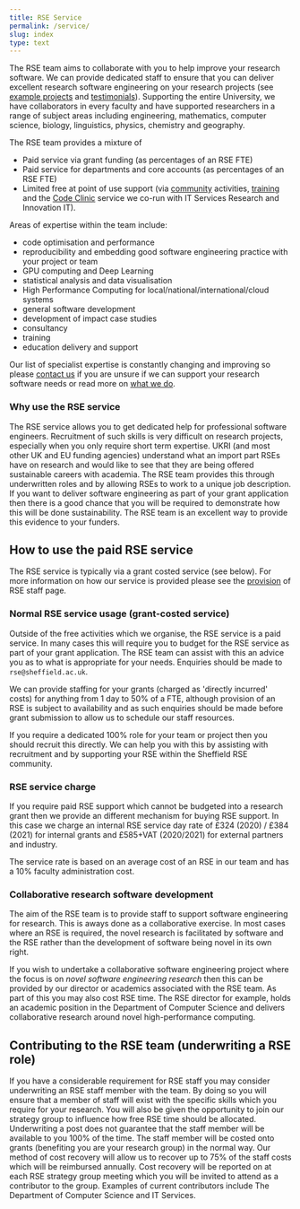 ```yaml
---
title: RSE Service
permalink: /service/
slug: index
type: text
---
```


The RSE team aims to collaborate with you to help improve your research software.
We can provide dedicated staff to ensure that you can deliver excellent research software engineering on your research projects
(see [example projects](/service/projects/) and [testimonials](/service/testimonials/)).
Supporting the entire University,
we have collaborators in every faculty
and have supported researchers in a range of subject areas including
engineering, mathematics, computer science, biology, linguistics, physics, chemistry and geography. 

The RSE team provides a mixture of 

* Paid service via grant funding (as percentages of an RSE FTE)
* Paid service for departments and core accounts (as percentages of an RSE FTE)
* Limited free at point of use support (via [community](../community) activities, [training](../training) and the [Code Clinic](../support/code-clinic) service we co-run with IT Services Research and Innovation IT). 

Areas of expertise within the team include:

* code optimisation and performance
* reproducibility and embedding good software engineering practice with your project or team
* GPU computing and Deep Learning
* statistical analysis and data visualisation
* High Performance Computing for local/national/international/cloud systems
* general software development
* development of impact case studies
* consultancy
* training
* education delivery and support

Our list of specialist expertise is constantly changing and improving so
please [contact us](/contact) if you are unsure if we can support your research software needs or read more on [what we do](./activities).
   
### Why use the RSE service

The RSE service allows you to get dedicated help for professional software engineers.
Recruitment of such skills is very difficult on research projects,
especially when you only require short term expertise.
UKRI (and most other UK and EU funding agencies) understand what an import part RSEs have on research and
would like to see that they are being offered sustainable careers with academia.
The RSE team provides this through underwritten roles and by allowing RSEs to work to a unique job description.
If you want to deliver software engineering as part of your grant application then
there is a good chance that you will be required to demonstrate how this will be done sustainability.
The RSE team is an excellent way to provide this evidence to your funders.

## How to use the paid RSE service

The RSE service is typically via a grant costed service (see below).
For more information on how our service is provided please see the [provision](provision) of RSE staff page.

### Normal RSE service usage (grant-costed service)

Outside of the free activities which we organise,
the RSE service is a paid service.
In many cases this will require you to budget for the RSE service as part of your grant application.
The RSE team can assist with this an advice you as to what is appropriate for your needs.
Enquiries should be made to `rse@sheffield.ac.uk`.

We can provide staffing for your grants (charged as 'directly incurred' costs) for anything from 1 day to 50% of a FTE,
although provision of an RSE is subject to availability and as such
enquiries should be made before grant submission to allow us to schedule our staff resources.

If you require a dedicated 100% role for your team or project then you should recruit this directly.
We can help you with this by assisting with recruitment and by supporting your RSE within the Sheffield RSE community.

### RSE service charge

If you require paid RSE support which cannot be budgeted into a research grant then
we provide an different mechanism for buying RSE support.
In this case we charge 
an internal RSE service day rate of £324 (2020) / £384 (2021) for internal grants and 
£585+VAT (2020/2021) for external partners and industry.

The service rate is based on an average cost of an RSE in our team
and has a 10% faculty administration cost.

### Collaborative research software development

The aim of the RSE team is to provide staff to support software engineering for research.
This is aways done as a collaborative exercise.
In most cases where an RSE is required, the novel research is facilitated by software and the RSE rather than the development of software being novel in its own right.
	
If you wish to undertake a collaborative software engineering project where the focus is on *novel software engineering research* then
this can be provided by our director or academics associated with the RSE team.
As part of this you may also cost RSE time.
The RSE director for example, holds an academic position in the Department of Computer Science and
delivers collaborative research around novel high-performance computing.

## Contributing to the RSE team (underwriting a RSE role)

If you have a considerable requirement for RSE staff you may consider underwriting an RSE staff member with the team.
By doing so you will ensure that a member of staff will exist with the specific skills which you require for your research.
You will also be given the opportunity to join our strategy group to influence how free RSE time should be allocated.
Underwriting a post does not guarantee that the staff member will be available to you 100% of the time.
The staff member will be costed onto grants (benefiting you are your research group) in the normal way.
Our method of cost recovery will allow us to recover up to 75% of the staff costs which will be reimbursed annually.
Cost recovery will be reported on at each RSE strategy group meeting which you will be invited to attend as a contributor to the group.
Examples of current contributors include The Department of Computer Science and IT Services.
